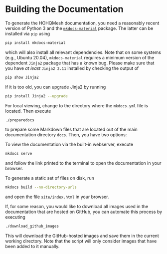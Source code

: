 # Building the Documentation

To generate the HOHQMesh documentation, you need a reasonably recent version of
Python 3 and the [`mkdocs-material`](https://squidfunk.github.io/mkdocs-material/)
package. The latter can be installed via `pip` using
```bash
pip install mkdocs-material
```
which will also install all relevant dependencies. Note that on some
systems (e.g., Ubuntu 20.04), `mkdocs-material` requires a minimum version of
the dependent `Jinja2` package that has a known bug. Please make sure that you
have *at least* `Jinja2 2.11` installed by checking the output of
```bash
pip show Jinja2
```
If it is too old, you can upgrade Jinja2 by running
```bash
pip install Jinja2 --upgrade
```

For local viewing, change to the directory where the `mkdocs.yml` file is
located. Then execute
```bash
./preparedocs
```
to prepare some Markdown files that are located out of the main documentation
directory `docs`. Then, you have two options:

To view the documentation via the built-in webserver, execute
```bash
mkdocs serve
```
and follow the link printed to the terminal to open the documentation in your browser.

To generate a static set of files on disk, run
```bash
mkdocs build --no-directory-urls
```
and open the file `site/index.html` in your browser.

If, for some reason, you would like to download all images used in the
documentation that are hosted on GitHub, you can automate this process by
executing
```bash
./download_github_images
```
This will download the GitHub-hosted images and save them in the current working
directory. Note that the script will only consider images that have been added
to it manually.
